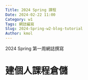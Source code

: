 ```yaml
---
Title: 2024 Spring 課程
Date: 2024-02-22 11:00
Category: w1
Tags: 網誌編寫
Slug: 2024-Spring-w2-blog-tutorial
Author: kmol
---
```


2024 Spring 第一周網誌撰寫

<!-- PELICAN_END_SUMMARY -->
# 建個人課程倉儲